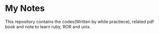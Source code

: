 # My Notes
This repository contains the codes(Written by while practiece), related pdf book and note to learn ruby, ROR and unix. 

